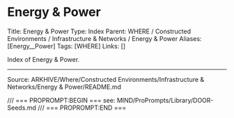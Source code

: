 # Energy & Power

Title: Energy & Power
Type: Index
Parent: WHERE / Constructed Environments / Infrastructure & Networks / Energy & Power
Aliases: [Energy__Power]
Tags: [WHERE]
Links: []

Index of Energy & Power.

---
Source: ARKHIVE/Where/Constructed Environments/Infrastructure & Networks/Energy & Power/README.md

/// === PROPROMPT:BEGIN ===
see: MIND/ProPrompts/Library/DOOR-Seeds.md
/// === PROPROMPT:END ===
